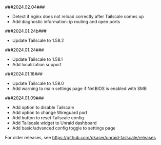 ###2024.02.04###
- Detect if nginx does not reload correctly after Tailscale comes up
- Add diagnostic information: ip routing and open ports

###2024.01.24b###
- Update Tailscale to 1.58.2

###2024.01.24###
- Update Tailscale to 1.58.1
- Add localization support

###2024.01.18###
- Update Tailscale to 1.58.0
- Add warning to main settings page if NetBIOS is enabled with SMB

###2024.01.09###
- Add option to disable Tailscale
- Add option to change Wireguard port
- Add button to reset Tailscale config
- Add Tailscale widget to Unraid dashboard
- Add basic/advanced config toggle to settings page

For older releases, see https://github.com/dkaser/unraid-tailscale/releases